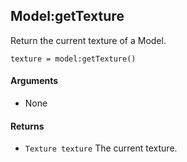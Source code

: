 <!--
category: reference
-->

Model:getTexture
---

Return the current texture of a Model.

    texture = model:getTexture()

#### Arguments

- None

#### Returns

- `Texture texture` The current texture.
